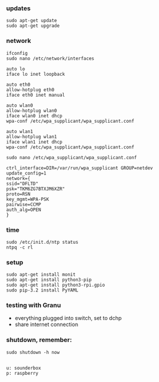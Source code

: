 ### updates
    sudo apt-get update
    sudo apt-get upgrade

### network
    ifconfig
    sudo nano /etc/network/interfaces

    auto lo
    iface lo inet loopback

    auto eth0
    allow-hotplug eth0
    iface eth0 inet manual

    auto wlan0
    allow-hotplug wlan0
    iface wlan0 inet dhcp
    wpa-conf /etc/wpa_supplicant/wpa_supplicant.conf

    auto wlan1
    allow-hotplug wlan1
    iface wlan1 inet dhcp
    wpa-conf /etc/wpa_supplicant/wpa_supplicant.conf

    sudo nano /etc/wpa_supplicant/wpa_supplicant.conf

    ctrl_interface=DIR=/var/run/wpa_supplicant GROUP=netdev
    update_config=1
    network={
    ssid="DFLTD"
    psk="TKM6ZG7BTXJM6XZR"
    proto=RSN
    key_mgmt=WPA-PSK
    pairwise=CCMP
    auth_alg=OPEN
    }    


### time
    sudo /etc/init.d/ntp status
    ntpq -c rl

### setup
    sudo apt-get install monit
    sudo apt-get install python3-pip
    sudo apt-get install python3-rpi.gpio
    sudo pip-3.2 install PyYAML


### testing with Granu
- everything plugged into switch, set to dchp
- share internet connection

### shutdown, remember:
    sudo shutdown -h now


    u: sounderbox
    p: raspberry
